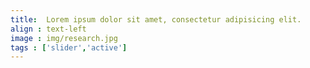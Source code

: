 ```yaml
---
title:  Lorem ipsum dolor sit amet, consectetur adipisicing elit.
align : text-left
image : img/research.jpg
tags : ['slider','active']
---
```


